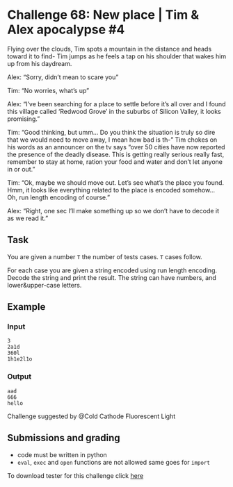 # Challenge 68: New place | Tim & Alex apocalypse #4

Flying over the clouds, Tim spots a mountain in the distance and heads toward it to find- Tim jumps as he feels a tap on his shoulder that wakes him up from his daydream.

Alex: “Sorry, didn’t mean to scare you”

Tim: “No worries, what’s up”

Alex: “I’ve been searching for a place to settle before it’s all over and I found this village called ‘Redwood Grove’ in the suburbs of Silicon Valley, it looks promising.”

Tim: “Good thinking, but umm... Do you think the situation is truly so dire that we would need to move away, I mean how bad is th-” Tim chokes on his words as an announcer on the tv says “over 50 cities have now reported the presence of the deadly disease. This is getting really serious really fast, remember to stay at home, ration your food and water and don’t let anyone in or out.”

Tim: “Ok, maybe we should move out. Let’s see what’s the place you found. Hmm, it looks like everything related to the place is encoded somehow… Oh, run length encoding of course.”

Alex: “Right, one sec I’ll make something up so we don’t have to decode it as we read it.”

## Task

You are given a number `T` the number of tests cases. `T` cases follow.

For each case you are given a string encoded using run length encoding. Decode the string and print the result. The string can have numbers, and lower&upper-case letters.

## Example

### Input
```
3
2a1d
360l
1h1e2l1o
```

### Output
```
aad
666
hello
```

Challenge suggested by @Cold Cathode Fluorescent Light

## Submissions and grading

- code must be written in python
- `eval`, `exec` and `open` functions are not allowed same goes for `import`

To download tester for this challenge click [here](https://downgit.github.io/#/home?url=https://github.com/Pomroka/PreviousChallenges/tree/main/Challenge_68)